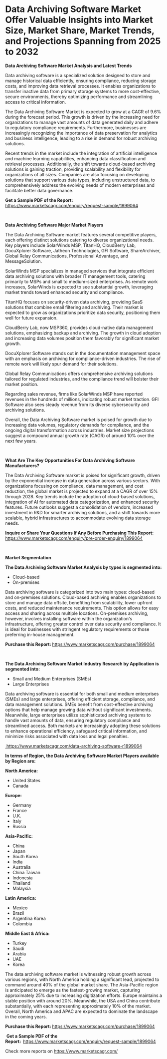 <p><h1>Data Archiving Software Market Offer Valuable Insights into Market Size, Market Share, Market Trends, and Projections Spanning from 2025 to 2032</h1></p><p><strong>Data Archiving Software Market Analysis and Latest Trends</strong></p>
<p><p>Data archiving software is a specialized solution designed to store and manage historical data efficiently, ensuring compliance, reducing storage costs, and improving data retrieval processes. It enables organizations to transfer inactive data from primary storage systems to more cost-effective, secure environments, thereby optimizing performance and streamlining access to critical information.</p><p>The Data Archiving Software Market is expected to grow at a CAGR of 9.6% during the forecast period. This growth is driven by the increasing need for organizations to manage vast amounts of data generated daily and adhere to regulatory compliance requirements. Furthermore, businesses are increasingly recognizing the importance of data preservation for analytics and business intelligence, leading to a rise in demand for robust archiving solutions.</p><p>Recent trends in the market include the integration of artificial intelligence and machine learning capabilities, enhancing data classification and retrieval processes. Additionally, the shift towards cloud-based archiving solutions is gaining traction, providing scalability and flexibility for organizations of all sizes. Companies are also focusing on developing solutions that support various data types, including unstructured data, to comprehensively address the evolving needs of modern enterprises and facilitate better data governance.</p></p>
<p><strong>Get a Sample PDF of the Report:&nbsp;</strong> <a href="https://www.marketscagr.com/enquiry/request-sample/1899064?utm_campaign=2799&utm_medium=2&utm_source=Github&utm_content=ia&utm_term=09032025&utm_id=data-archiving-software">https://www.marketscagr.com/enquiry/request-sample/1899064</a></p>
<p>&nbsp;</p>
<p><strong>Data Archiving Software Major Market Players</strong></p>
<p><p>The Data Archiving Software market features several competitive players, each offering distinct solutions catering to diverse organizational needs. Key players include SolarWinds MSP, TitanHQ, CloudBerry Lab, DocuXplorer Software, Jatheon Technologies, GFI Software, ShareArchiver, Global Relay Communications, Professional Advantage, and MessageSolution.</p><p>SolarWinds MSP specializes in managed services that integrate efficient data archiving solutions with broader IT management tools, catering primarily to MSPs and small to medium-sized enterprises. As remote work increases, SolarWinds is expected to see substantial growth, leveraging market trends toward enhanced security and compliance.</p><p>TitanHQ focuses on security-driven data archiving, providing SaaS solutions that combine email filtering and archiving. Their market is expected to grow as organizations prioritize data security, positioning them well for future expansion.</p><p>CloudBerry Lab, now MSP360, provides cloud-native data management solutions, emphasizing backup and archiving. The growth in cloud adoption and increasing data volumes position them favorably for significant market growth.</p><p>DocuXplorer Software stands out in the documentation management space with an emphasis on archiving for compliance-driven industries. The rise of remote work will likely spur demand for their solutions.</p><p>Global Relay Communications offers comprehensive archiving solutions tailored for regulated industries, and the compliance trend will bolster their market position.</p><p>Regarding sales revenue, firms like SolarWinds MSP have reported revenues in the hundreds of millions, indicating robust market traction. GFI Software also sees steady revenue from its diverse cybersecurity and archiving solutions.</p><p>Overall, the Data Archiving Software market is poised for growth due to increasing data volumes, regulatory demands for compliance, and the ongoing digital transformation across industries. Market size projections suggest a compound annual growth rate (CAGR) of around 10% over the next few years.</p></p>
<p>&nbsp;</p>
<p><strong>What Are The Key Opportunities For Data Archiving Software Manufacturers?</strong></p>
<p><p>The Data Archiving Software market is poised for significant growth, driven by the exponential increase in data generation across various sectors. With organizations focusing on compliance, data management, and cost reduction, the global market is projected to expand at a CAGR of over 15% through 2028. Key trends include the adoption of cloud-based solutions, integration of AI for automated data categorization, and enhanced security features. Future outlooks suggest a consolidation of vendors, increased investment in R&D for smarter archiving solutions, and a shift towards more scalable, hybrid infrastructures to accommodate evolving data storage needs.</p></p>
<p><strong>Inquire or Share Your Questions If Any Before Purchasing This Report:</strong> <a href="https://www.marketscagr.com/enquiry/pre-order-enquiry/1899064?utm_campaign=2799&utm_medium=2&utm_source=Github&utm_content=ia&utm_term=09032025&utm_id=data-archiving-software">https://www.marketscagr.com/enquiry/pre-order-enquiry/1899064</a></p>
<p>&nbsp;</p>
<p><strong>Market Segmentation</strong></p>
<p><strong>The Data Archiving Software Market Analysis by types is segmented into:</strong></p>
<p><ul><li>Cloud-based</li><li>On-premises</li></ul></p>
<p><p>Data archiving software is categorized into two main types: cloud-based and on-premises solutions. Cloud-based archiving enables organizations to store and manage data offsite, benefiting from scalability, lower upfront costs, and reduced maintenance requirements. This option allows for easy access and sharing across multiple locations. On-premises archiving, however, involves installing software within the organization's infrastructure, offering greater control over data security and compliance. It is ideal for businesses with stringent regulatory requirements or those preferring in-house management.</p></p>
<p><strong>Purchase this Report:&nbsp;</strong><a href="https://www.marketscagr.com/purchase/1899064?utm_campaign=2799&utm_medium=2&utm_source=Github&utm_content=ia&utm_term=09032025&utm_id=data-archiving-software">https://www.marketscagr.com/purchase/1899064</a></p>
<p>&nbsp;</p>
<p><strong>The Data Archiving Software Market Industry Research by Application is segmented into:</strong></p>
<p><ul><li>Small and Medium Enterprises (SMEs)</li><li>Large Enterprises</li></ul></p>
<p><p>Data archiving software is essential for both small and medium enterprises (SMEs) and large enterprises, offering efficient storage, compliance, and data management solutions. SMEs benefit from cost-effective archiving options that help manage growing data without significant investments. Meanwhile, large enterprises utilize sophisticated archiving systems to handle vast amounts of data, ensuring regulatory compliance and streamlined access. Both markets are increasingly adopting these solutions to enhance operational efficiency, safeguard critical information, and minimize risks associated with data loss and legal penalties.</p></p>
<p><a href="https://www.marketscagr.com/data-archiving-software-r1899064?utm_campaign=2799&utm_medium=2&utm_source=Github&utm_content=ia&utm_term=09032025&utm_id=data-archiving-software">&nbsp;https://www.marketscagr.com/data-archiving-software-r1899064</a></p>
<p><strong>In terms of Region, the Data Archiving Software Market Players available by Region are:</strong></p>
<p>
    <p> <strong> North America: </strong>
        <ul>
            <li>United States</li>
            <li>Canada</li>
        </ul>
        </p> 
    <p> <strong> Europe: </strong>
        <ul>
            <li>Germany</li>
            <li>France</li>
            <li>U.K.</li>
            <li>Italy</li>
            <li>Russia</li>
        </ul>
        </p> 
    <p> <strong> Asia-Pacific: </strong>
        <ul>
            <li>China</li>
            <li>Japan</li>
            <li>South Korea</li>
            <li>India</li>
            <li>Australia</li>
            <li>China Taiwan</li>
            <li>Indonesia</li>
            <li>Thailand</li>
            <li>Malaysia</li>
        </ul>
        </p> 
    <p> <strong> Latin America: </strong>
        <ul>
            <li>Mexico</li>
            <li>Brazil</li>
            <li>Argentina Korea</li>
            <li>Colombia</li>
        </ul>
        </p> 
    <p> <strong> Middle East & Africa: </strong>
        <ul>
            <li>Turkey</li>
            <li>Saudi</li>
            <li>Arabia</li>
            <li>UAE</li>
            <li>Korea</li>
        </ul>
    </p>
    </p>
<p><p>The data archiving software market is witnessing robust growth across various regions, with North America holding a significant lead, projected to command around 40% of the global market share. The Asia-Pacific region is anticipated to emerge as the fastest-growing market, capturing approximately 25% due to increasing digitization efforts. Europe maintains a stable position with around 20%. Meanwhile, the USA and China contribute substantially, with each representing approximately 10% of the market. Overall, North America and APAC are expected to dominate the landscape in the coming years.</p></p>
<p><strong>Purchase this Report: </strong><a href="https://www.marketscagr.com/purchase/1899064?utm_campaign=2799&utm_medium=2&utm_source=Github&utm_content=ia&utm_term=09032025&utm_id=data-archiving-software">https://www.marketscagr.com/purchase/1899064</a></p>
<p>&nbsp;<strong>Get a Sample PDF of the Report:&nbsp;&nbsp;</strong><a href="https://www.marketscagr.com/enquiry/request-sample/1899064?utm_campaign=2799&utm_medium=2&utm_source=Github&utm_content=ia&utm_term=09032025&utm_id=data-archiving-software">https://www.marketscagr.com/enquiry/request-sample/1899064</a></p>
<p><strong></strong></p>
<p>Check more reports on <a href="https://www.marketscagr.com/?utm_campaign=2799&utm_medium=2&utm_source=Github&utm_content=ia&utm_term=09032025&utm_id=data-archiving-software">https://www.marketscagr.com/</a></p>